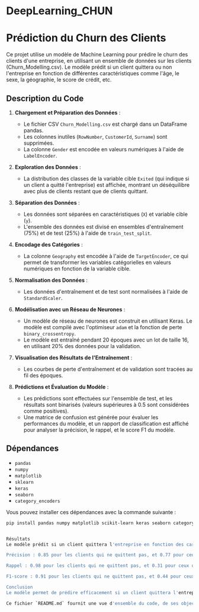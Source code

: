 # DeepLearning_CHUN

# Prédiction du Churn des Clients

Ce projet utilise un modèle de Machine Learning pour prédire le churn des clients d'une entreprise, en utilisant un ensemble de données sur les clients (Churn_Modelling.csv). Le modèle prédit si un client quittera ou non l'entreprise en fonction de différentes caractéristiques comme l'âge, le sexe, la géographie, le score de crédit, etc.

## Description du Code

1. **Chargement et Préparation des Données** :
   - Le fichier CSV `Churn_Modelling.csv` est chargé dans un DataFrame pandas.
   - Les colonnes inutiles (`RowNumber`, `CustomerId`, `Surname`) sont supprimées.
   - La colonne `Gender` est encodée en valeurs numériques à l'aide de `LabelEncoder`.

2. **Exploration des Données** :
   - La distribution des classes de la variable cible `Exited` (qui indique si un client a quitté l'entreprise) est affichée, montrant un déséquilibre avec plus de clients restant que de clients quittant.

3. **Séparation des Données** :
   - Les données sont séparées en caractéristiques (`X`) et variable cible (`y`).
   - L'ensemble des données est divisé en ensembles d'entraînement (75%) et de test (25%) à l'aide de `train_test_split`.

4. **Encodage des Catégories** :
   - La colonne `Geography` est encodée à l'aide de `TargetEncoder`, ce qui permet de transformer les variables catégorielles en valeurs numériques en fonction de la variable cible.

5. **Normalisation des Données** :
   - Les données d'entraînement et de test sont normalisées à l'aide de `StandardScaler`.

6. **Modélisation avec un Réseau de Neurones** :
   - Un modèle de réseau de neurones est construit en utilisant Keras. Le modèle est compilé avec l'optimiseur `adam` et la fonction de perte `binary_crossentropy`.
   - Le modèle est entraîné pendant 20 époques avec un lot de taille 16, en utilisant 20% des données pour la validation.

7. **Visualisation des Résultats de l'Entraînement** :
   - Les courbes de perte d'entraînement et de validation sont tracées au fil des époques.

8. **Prédictions et Évaluation du Modèle** :
   - Les prédictions sont effectuées sur l'ensemble de test, et les résultats sont binarisés (valeurs supérieures à 0.5 sont considérées comme positives).
   - Une matrice de confusion est générée pour évaluer les performances du modèle, et un rapport de classification est affiché pour analyser la précision, le rappel, et le score F1 du modèle.

## Dépendances

- `pandas`
- `numpy`
- `matplotlib`
- `sklearn`
- `keras`
- `seaborn`
- `category_encoders`

Vous pouvez installer ces dépendances avec la commande suivante :

```bash
pip install pandas numpy matplotlib scikit-learn keras seaborn category_encoders


Résultats
Le modèle prédit si un client quittera l'entreprise en fonction des caractéristiques des données. Le rapport de classification montre que le modèle a une précision globale de 84% :

Précision : 0.85 pour les clients qui ne quittent pas, et 0.77 pour ceux qui quittent.

Rappel : 0.98 pour les clients qui ne quittent pas, et 0.31 pour ceux qui quittent.

F1-score : 0.91 pour les clients qui ne quittent pas, et 0.44 pour ceux qui quittent.

Conclusion
Le modèle permet de prédire efficacement si un client quittera l'entreprise, bien que l'équilibre des classes soit un facteur limitant pour la prédiction des clients qui quittent. Des améliorations pourraient inclure l'utilisation d'autres techniques pour traiter le déséquilibre des classes, comme la sur-échantillonnage ou l'ajustement du seuil de classification.

Ce fichier `README.md` fournit une vue d'ensemble du code, de ses objectifs, des étapes suivies et des résultats obtenus.
